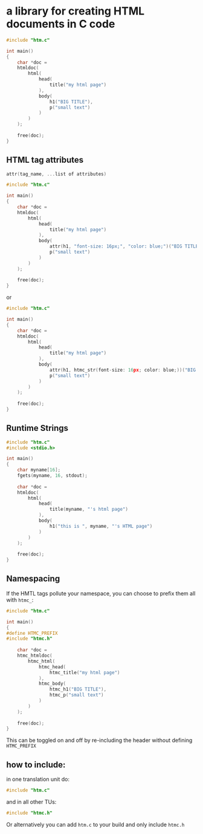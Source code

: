 # a library for creating HTML documents in C code

```C
#include "htm.c"

int main()
{
    char *doc =
    htmldoc(
        html(
            head(
                title("my html page")
            ),
            body(
                h1("BIG TITLE"),
                p("small text")
            )
        )
    );
    
    free(doc);
}
```

## HTML tag attributes

```C
attr(tag_name, ...list of attributes)
```

```C
#include "htm.c"

int main()
{
    char *doc =
    htmldoc(
        html(
            head(
                title("my html page")
            ),
            body(
                attr(h1, "font-size: 16px;", "color: blue;")("BIG TITLE"),
                p("small text")
            )
        )
    );
    
    free(doc);
}
```
or
```C
#include "htm.c"

int main()
{
    char *doc =
    htmldoc(
        html(
            head(
                title("my html page")
            ),
            body(
                attr(h1, htmc_str(font-size: 16px; color: blue;))("BIG TITLE"),
                p("small text")
            )
        )
    );
    
    free(doc);
}
```
## Runtime Strings

```C
#include "htm.c"
#include <stdio.h>

int main()
{
    char myname[16];
    fgets(myname, 16, stdout);
    
    char *doc =
    htmldoc(
        html(
            head(
                title(myname, "'s html page")
            ),
            body(
                h1("this is ", myname, "'s HTML page")
            )
        )
    );
    
    free(doc);
}
```

## Namespacing
If the HMTL tags pollute your namespace, you can choose to prefix them all with `htmc_`:

```C
#include "htm.c"

int main()
{
#define HTMC_PREFIX
#include "htmc.h"
    
    char *doc =
    htmc_htmldoc(
        htmc_html(
            htmc_head(
                htmc_title("my html page")
            ),
            htmc_body(
                htmc_h1("BIG TITLE"),
                htmc_p("small text")
            )
        )
    );
    
    free(doc);
}
```
This can be toggled on and off by re-including the header without defining `HTMC_PREFIX`

## how to include:

in one translation unit do:
```C
#include "htm.c"
```
and in all other TUs:
```C
#include "htmc.h"
```

Or alternatively you can add `htm.c` to your build and only include `htmc.h`

